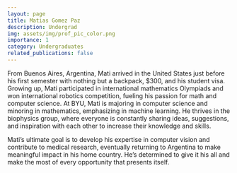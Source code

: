 ```yaml
---
layout: page
title: Matias Gomez Paz
description: Undergrad
img: assets/img/prof_pic_color.png
importance: 1
category: Undergraduates
related_publications: false
---
```


From Buenos Aires, Argentina, Mati arrived in the United States just before his first semester with nothing but a backpack, $300, and his student visa. Growing up, Mati participated in international mathematics Olympiads and won international robotics competition, fueling his passion for math and computer science. At BYU, Mati is majoring in computer science and minoring in mathematics, emphasizing in machine learning. He thrives in the biophysics group, where everyone is constantly sharing ideas, suggestions, and inspiration with each other to increase their knowledge and skills.

Mati’s ultimate goal is to develop his expertise in computer vision and contribute to medical research, eventually returning to Argentina to make meaningful impact in his home country. He’s determined to give it his all and make the most of every opportunity that presents itself. 
